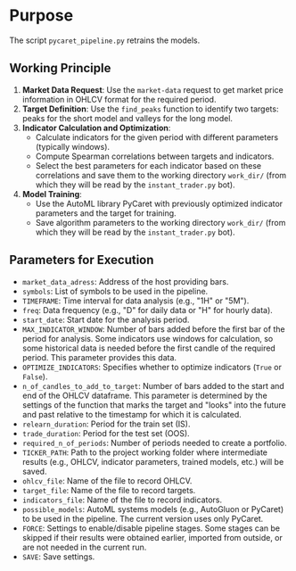 # Purpose
The script `pycaret_pipeline.py` retrains the models.

## Working Principle

1. **Market Data Request**: Use the `market-data` request to get market price information in OHLCV format for the required period.
2. **Target Definition**: Use the `find_peaks` function to identify two targets: peaks for the short model and valleys for the long model.
3. **Indicator Calculation and Optimization**:
   - Calculate indicators for the given period with different parameters (typically windows).
   - Compute Spearman correlations between targets and indicators.
   - Select the best parameters for each indicator based on these correlations and save them to the working directory `work_dir/` (from which they will be read by the `instant_trader.py` bot).
4. **Model Training**:
   - Use the AutoML library PyCaret with previously optimized indicator parameters and the target for training.
   - Save algorithm parameters to the working directory `work_dir/` (from which they will be read by the `instant_trader.py` bot).

## Parameters for Execution

- `market_data_adress`: Address of the host providing bars.
- `symbols`: List of symbols to be used in the pipeline.
- `TIMEFRAME`: Time interval for data analysis (e.g., "1H" or "5M").
- `freq`: Data frequency (e.g., "D" for daily data or "H" for hourly data).
- `start_date`: Start date for the analysis period.
- `MAX_INDICATOR_WINDOW`: Number of bars added before the first bar of the period for analysis. Some indicators use windows for calculation, so some historical data is needed before the first candle of the required period. This parameter provides this data.
- `OPTIMIZE_INDICATORS`: Specifies whether to optimize indicators (`True` or `False`).
- `n_of_candles_to_add_to_target`: Number of bars added to the start and end of the OHLCV dataframe. This parameter is determined by the settings of the function that marks the target and "looks" into the future and past relative to the timestamp for which it is calculated.
- `relearn_duration`: Period for the train set (IS).
- `trade_duration`: Period for the test set (OOS).
- `required_n_of_periods`: Number of periods needed to create a portfolio.
- `TICKER_PATH`: Path to the project working folder where intermediate results (e.g., OHLCV, indicator parameters, trained models, etc.) will be saved.
- `ohlcv_file`: Name of the file to record OHLCV.
- `target_file`: Name of the file to record targets.
- `indicators_file`: Name of the file to record indicators.
- `possible_models`: AutoML systems models (e.g., AutoGluon or PyCaret) to be used in the pipeline. The current version uses only PyCaret.
- `FORCE`: Settings to enable/disable pipeline stages. Some stages can be skipped if their results were obtained earlier, imported from outside, or are not needed in the current run.
- `SAVE`: Save settings.
